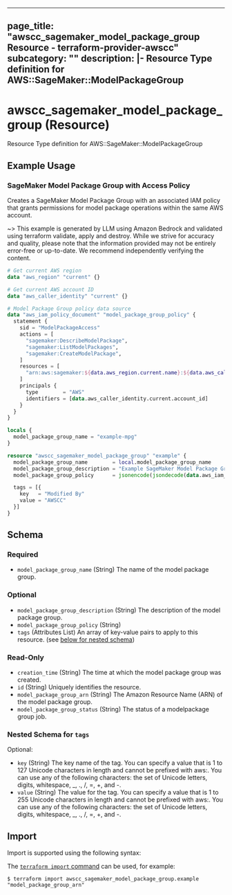 
---
page_title: "awscc_sagemaker_model_package_group Resource - terraform-provider-awscc"
subcategory: ""
description: |-
  Resource Type definition for AWS::SageMaker::ModelPackageGroup
---

# awscc_sagemaker_model_package_group (Resource)

Resource Type definition for AWS::SageMaker::ModelPackageGroup

## Example Usage

### SageMaker Model Package Group with Access Policy

Creates a SageMaker Model Package Group with an associated IAM policy that grants permissions for model package operations within the same AWS account.

~> This example is generated by LLM using Amazon Bedrock and validated using terraform validate, apply and destroy. While we strive for accuracy and quality, please note that the information provided may not be entirely error-free or up-to-date. We recommend independently verifying the content.

```terraform
# Get current AWS region
data "aws_region" "current" {}

# Get current AWS account ID
data "aws_caller_identity" "current" {}

# Model Package Group policy data source
data "aws_iam_policy_document" "model_package_group_policy" {
  statement {
    sid = "ModelPackageAccess"
    actions = [
      "sagemaker:DescribeModelPackage",
      "sagemaker:ListModelPackages",
      "sagemaker:CreateModelPackage",
    ]
    resources = [
      "arn:aws:sagemaker:${data.aws_region.current.name}:${data.aws_caller_identity.current.account_id}:model-package/${local.model_package_group_name}/*"
    ]
    principals {
      type        = "AWS"
      identifiers = [data.aws_caller_identity.current.account_id]
    }
  }
}

locals {
  model_package_group_name = "example-mpg"
}

resource "awscc_sagemaker_model_package_group" "example" {
  model_package_group_name        = local.model_package_group_name
  model_package_group_description = "Example SageMaker Model Package Group"
  model_package_group_policy      = jsonencode(jsondecode(data.aws_iam_policy_document.model_package_group_policy.json))

  tags = [{
    key   = "Modified By"
    value = "AWSCC"
  }]
}
```

<!-- schema generated by tfplugindocs -->
## Schema

### Required

- `model_package_group_name` (String) The name of the model package group.

### Optional

- `model_package_group_description` (String) The description of the model package group.
- `model_package_group_policy` (String)
- `tags` (Attributes List) An array of key-value pairs to apply to this resource. (see [below for nested schema](#nestedatt--tags))

### Read-Only

- `creation_time` (String) The time at which the model package group was created.
- `id` (String) Uniquely identifies the resource.
- `model_package_group_arn` (String) The Amazon Resource Name (ARN) of the model package group.
- `model_package_group_status` (String) The status of a modelpackage group job.

<a id="nestedatt--tags"></a>
### Nested Schema for `tags`

Optional:

- `key` (String) The key name of the tag. You can specify a value that is 1 to 127 Unicode characters in length and cannot be prefixed with aws:. You can use any of the following characters: the set of Unicode letters, digits, whitespace, _, ., /, =, +, and -.
- `value` (String) The value for the tag. You can specify a value that is 1 to 255 Unicode characters in length and cannot be prefixed with aws:. You can use any of the following characters: the set of Unicode letters, digits, whitespace, _, ., /, =, +, and -.

## Import

Import is supported using the following syntax:

The [`terraform import` command](https://developer.hashicorp.com/terraform/cli/commands/import) can be used, for example:

```shell
$ terraform import awscc_sagemaker_model_package_group.example "model_package_group_arn"
```
